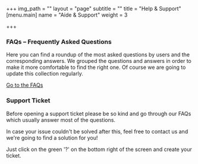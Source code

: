 +++
img_path = ""
layout = "page"
subtitle = ""
title = "Help & Support"
[menu.main]
name = "Aide & Support"
weight = 3

+++
### FAQs – Frequently Asked Questions

Here you can find a roundup of the most asked questions by users and the corresponding answers. We grouped the questions and answers in order to make it more comfortable to find the right one. Of course we are going to update this collection regularly.

[Go to the FAQs](/faq)

### Support Ticket

Before opening a support ticket please be so kind and go through our FAQs which usually answer most of the questions.

In case your issue couldn't be solved after this, feel free to contact us and we're going to find a solution for you!

Just click on the green '?' on the bottom right of the screen and create your ticket.